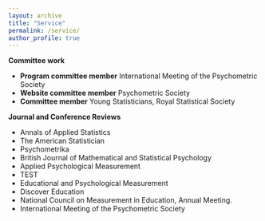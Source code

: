 ```yaml
---
layout: archive
title: "Service"
permalink: /service/
author_profile: true
---
```

**Committee work**
* **Program committee member** International Meeting of the Psychometric Society
* **Website committee member** Psychometric Society
* **Committee member** Young Statisticians, Royal Statistical Society

**Journal and Conference Reviews**
* Annals of Applied Statistics
* The American Statistician
* Psychometrika
* British Journal of Mathematical and Statistical Psychology
* Applied Psychological Measurement
* TEST
* Educational and Psychological Measurement
* Discover Education
* National Council on Measurement in Education, Annual Meeting.
* International Meeting of the Psychometric Society

